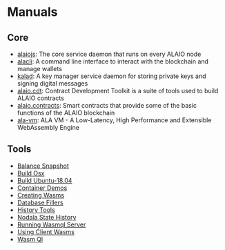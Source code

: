 # Manuals

## Core
* [alaiojs](https://developer.alacritys.net/docs/manuals/core/alaiojs/alaiojs.md): The core service daemon that runs on every ALAIO node
* [alacli](https://developer.alacritys.net/docs/manuals/core/alacli/alacli.md): A command line interface to interact with the blockchain and manage wallets
* [kalad](https://developer.alacritys.net/docs/manuals/core/kalad/kalad.md): A key manager service daemon for storing private keys and signing digital messages
* [alaio.cdt](https://developer.alacritys.net/docs/manuals/core/alaio.cdt.md): Contract Development Toolkit is a suite of tools used to build ALAIO contracts
* [alaio.contracts](https://developer.alacritys.net/docs/manuals/core/alaio.contracts.md): Smart contracts that provide some of the basic functions of the ALAIO blockchain
* [ala-vm](https://developer.alacritys.net/docs/manuals/core/ala-vm.md): ALA VM - A Low-Latency, High Performance and Extensible WebAssembly Engine

## Tools 
  * [Balance Snapshot](https://developer.alacritys.net/docs/manuals/tools/balance_snapshot.md)
  * [Build Osx](https://developer.alacritys.net/docs/manuals/tools/build_osx.md)
  * [Build Ubuntu-18.04](https://developer.alacritys.net/docs/manuals/tools/build_ubuntu-18.04.md)
  * [Container Demos](https://developer.alacritys.net/docs/manuals/tools/container_demos.md)
  * [Creating Wasms](https://developer.alacritys.net/docs/manuals/tools/creating_wasms.md)
  * [Database Fillers](https://developer.alacritys.net/docs/manuals/tools/database_fillers.md)
  * [History Tools](https://developer.alacritys.net/docs/manuals/tools/history_tools.md)
  * [Nodala State History](https://developer.alacritys.net/docs/manuals/tools/nodala_state_history.md)
  * [Running Wasmql Server](https://developer.alacritys.net/docs/manuals/tools/running_wasmql_server.md)
  * [Using Client Wasms](https://developer.alacritys.net/docs/manuals/tools/using_client_wasms.md)
  * [Wasm Ql ](https://developer.alacritys.net/docs/manuals/tools/wasm_ql.md)
